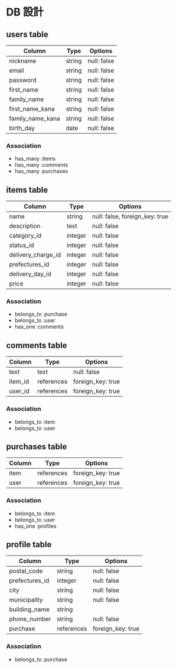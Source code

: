 # DB 設計

## users table

| Column             | Type                | Options                 |
|--------------------|---------------------|-------------------------|
| nickname           | string              | null: false             |
| email              | string              | null: false             |
| password           | string              | null: false             |
| first_name         | string              | null: false             |
| family_name        | string              | null: false             |
| first_name_kana    | string              | null: false             |
| family_name_kana   | string              | null: false             |
| birth_day          | date                | null: false             |

### Association

* has_many :items
* has_many :comments
* has_many :purchases

## items table

| Column                              | Type       | Options           |
|-------------------------------------|------------|-------------------|
| name                                | string     | null: false, foreign_key: true|
| description                         | text       | null: false       |
| category_id                         | integer    | null: false       |
| status_id                           | integer    | null: false       |
| delivery_charge_id                  | integer    | null: false       |
| prefectures_id                      | integer    | null: false       |
| delivery_day_id                     | integer    | null: false       |
| price                               | integer    | null: false       |

### Association
- belongs_to :purchase
- belongs_to :user
- has_one :comments

## comments table

| Column      | Type       | Options           |
|-------------|------------|-------------------|
| text        | text       | null: false       |
| item_id     | references | foreign_key: true |
| user_id     | references | foreign_key: true |

### Association

- belongs_to :item
- belongs_to :user

## purchases table

| Column      | Type       | Options           |
|-------------|------------|-------------------|
| item        | references | foreign_key: true |
| user        | references | foreign_key: true |

### Association

- belongs_to :item
- belongs_to :user
- has_one :profiles

## profile table

| Column             | Type                | Options                 |
|--------------------|---------------------|-------------------------|
| postal_code        | string              | null: false             |
| prefectures_id     | integer             | null: false             |
| city               | string              | null: false             |
| municipality       | string              | null: false             |
| building_name      | string              |                         |
| phone_number       | string              | null: false             |
| purchase           | references          | foreign_key: true       |

### Association

- belongs_to :purchase